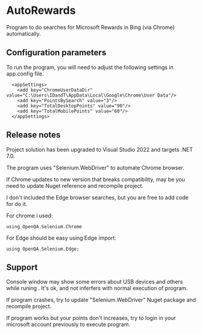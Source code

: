 
# AutoRewards

Program to do searches for Microsoft Rewards in Bing (via Chrome) automatically.



## Configuration parameters

To run the program, you will need to adjust the following settings in app.config file.

```
  <appSettings>
    <add key="ChromeUserDataDir" value="C:\Users\IDandT\AppData\Local\Google\Chrome\User Data"/>
    <add key="PointsBySearch" value="3"/>
    <add key="TotalDesktopPoints" value="90"/>
    <add key="TotalMobilePoints" value="60"/>
  </appSettings>
```


## Release notes

Project solution has been upgraded to Visual Studio 2022 and targets .NET 7.0.

The program uses "Selenium.WebDriver" to automate Chrome browser.

If Chrome updates to new version that breaks compatibility, may be you need to update Nuget reference and recompile project.

I don't included the Edge browser searches, but you are free to add code for do it.

For chrome i used:

```
using OpenQA.Selenium.Chrome
```

For Edge should be easy using Edge import:

```
using OpenQA.Selenium.Edge;
```


## Support

Console window may show some errors about USB devices and others while runing . It's ok, and not inferfers with normal execution of program.

If program crashes, try to update "Selenium.WebDriver" Nuget package and recompile project.

If program works but your points don't increases, try to login in your microsoft account previously to execute program.

